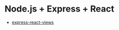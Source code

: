 # Node.js + Express + React

- [express-react-views](https://github.com/reactjs/express-react-views)
